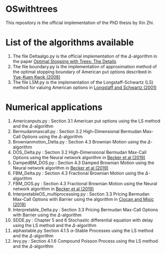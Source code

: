 # OSwithtrees

This repository is the official implementation of the PhD thesis by Xin Zhi.

# List of the algorithms available

1. The file Deltaalgo.py is the official implementation of the $\Delta$-algorithm in the paper [Optimal Stopping with Trees: The Details](https://arxiv.org/pdf/2210.04645.pdf)
2. The file boundary.py is the implementation of approximation method of the optimal stopping boundary of American put options described in [Yue-Kuen Kwok (2008)](https://link.springer.com/book/10.1007/978-3-540-68688-0)
3. The file LSM.py is the implementation of the Longstaff-Schwartz (LS) method for valuing American options in [Longstaff and Schwartz (2001)](https://people.math.ethz.ch/~hjfurrer/teaching/LongstaffSchwartzAmericanOptionsLeastSquareMonteCarlo.pdf)

# Numerical applications

1. Americanputs.py : Section 3.1 American put options using the LS method and the $\Delta$-algorithm
2. Bermudanmaxcall.py : Section 3.2 High-Dimensional Bermudan Max-Call Options using the $\Delta$-algorithm
3. Brownianmotion_Delta.py : Section 4.3 Brownian Motion using the $\Delta$-algorithm
4. DOS_Delta.py : Section 3.2 High-Dimensional Bermudan Max-Call Options using the Neural network algorithm in [Becker et al (2019)](https://www.jmlr.org/papers/volume20/18-232/18-232.pdf)
5. DampedBM_DOS.py : Section 4.3 Damped Brownian Motion using the Neural network algorithm in [Becker et al (2019)](https://www.jmlr.org/papers/volume20/18-232/18-232.pdf)
6. FBM_Delta.py : Section 4.3 Fractional Brownian Motion using the $\Delta$-algorithm
7. FBM_DOS.py : Section 4.3 Fractional Brownian Motion using the Neural network algorithm in [Becker et al (2019)](https://www.jmlr.org/papers/volume20/18-232/18-232.pdf)
8. InterpretableOS_multiprocessing.py : Section 3.3 Pricing Bermudan Max-Call Options with Barrier using the algorithm in [Ciocan and Misic (2019)](https://arxiv.org/pdf/1812.07211.pdf)
9. Interpretable_Delta.py : Section 3.3 Pricing Bermudan Max-Call Options with Barrier using the $\Delta$-algorithm
10. SDDE.py : Chapter 5 and 6 Stochastic differential equation with delay using the LS method and the $\Delta$-algorithm
11. alphastable.py Section 4.1.5 $\alpha$-Stable Processes using the LS method and the $\Delta$-algorithm
12. levy.py : Section 4.1.6 Compound Poisson Process using the LS method and the $\Delta$-algorithm
